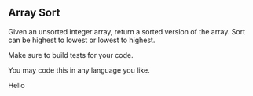## Array Sort ##

Given an unsorted integer array, return a sorted
version of the array. Sort can be highest to lowest
or lowest to highest.

Make sure to build tests for your code.

You may code this in any language you like.

Hello